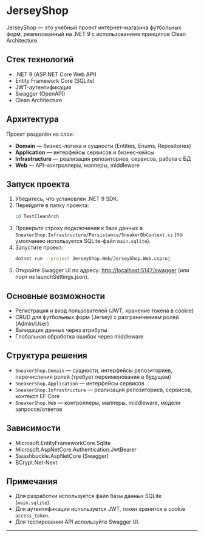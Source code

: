 # JerseyShop

JerseyShop — это учебный проект интернет-магазина футбольных форм, реализованный на .NET 9 с использованием принципов Clean Architecture.

## Стек технологий

- .NET 9 (ASP.NET Core Web API)
- Entity Framework Core (SQLite)
- JWT-аутентификация
- Swagger (OpenAPI)
- Clean Architecture

## Архитектура

Проект разделён на слои:
- **Domain** — бизнес-логика и сущности (Entities, Enums, Repositories)
- **Application** — интерфейсы сервисов и бизнес-кейсы
- **Infrastructure** — реализация репозиториев, сервисов, работа с БД
- **Web** — API-контроллеры, мапперы, middleware

## Запуск проекта

1. Убедитесь, что установлен .NET 9 SDK.
2. Перейдите в папку проекта:
   ```sh
   cd TestCleanArch
   ```
3. Проверьте строку подключения к базе данных в `SneakerShop.Infrastructure/Persistance/SneakerDbContext.cs` (по умолчанию используется SQLite-файл `main.sqlite`).
4. Запустите проект:
   ```sh
   dotnet run --project JerseyShop.Web/JerseyShop.Web.csproj
   ```
5. Откройте Swagger UI по адресу: [http://localhost:5147/swagger](http://localhost:5147/swagger) (или порт из launchSettings.json).

## Основные возможности

- Регистрация и вход пользователей (JWT, хранение токена в cookie)
- CRUD для футбольных форм (Jersey) с разграничением ролей (Admin/User)
- Валидация данных через атрибуты
- Глобальная обработка ошибок через middleware

## Структура решения

- `SneakerShop.Domain` — сущности, интерфейсы репозиториев, перечисления ролей (требует переименования в будущем)
- `SneakerShop.Application` — интерфейсы сервисов
- `SneakerShop.Infrastructure` — реализация репозиториев, сервисов, контекст EF Core
- `SneakerShop.Web` — контроллеры, мапперы, middleware, модели запросов/ответов

## Зависимости

- Microsoft.EntityFrameworkCore.Sqlite
- Microsoft.AspNetCore.Authentication.JwtBearer
- Swashbuckle.AspNetCore (Swagger)
- BCrypt.Net-Next

## Примечания

- Для разработки используется файл базы данных SQLite (`main.sqlite`).
- Для аутентификации используется JWT, токен хранится в cookie `access_token`.
- Для тестирования API используйте Swagger UI.

---
